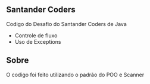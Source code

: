 ## Santander Coders

Codigo do Desafio do Santander Coders de Java
- Controle de fluxo
- Uso de Exceptions

## Sobre
O codigo foi feito utilizando o padrão do POO e Scanner